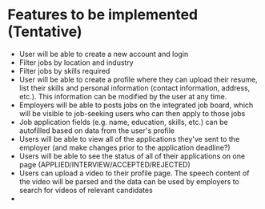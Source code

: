 # Features to be implemented (Tentative)

* User will be able to create a new account and login
* Filter jobs by location and industry
* Filter jobs by skills required
* User will be able to create a profile where they can upload their resume, list their skills and personal information (contact information, address, etc.). This information can be modified by the user at any time.
* Employers will be able to posts jobs on the integrated job board, which will be visible to job-seeking users who can then apply to those jobs
* Job application fields (e.g. name, education, skills, etc.) can be autofilled based on data from the user's profile
* Users will be able to view all of the applications they've sent to the employer (and make changes prior to the application deadline?)
* Users will be able to see the status of all of their applications on one page (APPLIED/INTERVIEW/ACCEPTED/REJECTED)
* Users can upload a video to their profile page. The speech content of the video will be parsed and the data can be used by employers to search for videos of relevant candidates
* 
